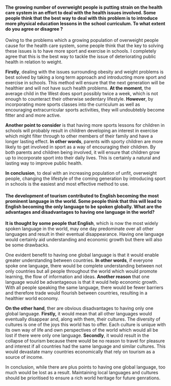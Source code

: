 #### The growing number of overweight people is putting strain on the health care system in an effort to deal with the health issues involved. Some people think that the best way to deal with this problem is to introduce more physical education lessons in the school curriculum. To what extent do you agree or disagree ?

Owing to the problems which a growing population of overweight people cause for the health care system, some people think that the key to solving these issues is to have more sport and exercise in schools.
I completely agree that this is the best way to tackle the issue of deteriorating public health in relation to weight.

**Firstly**, dealing with the issues surrounding obesity and weight problems is best solved by taking a long term approach and introducting more sport and exercise in schools. 
This method will ensure that the next generation will be healthier and will not have such health problems. 
**At the moment**, the average child in the West does sport possibly twice a week, which is not enough to counteract their otherwise sedentary lifestyle.
**However**, by incorporating more sports classes into the curriculum as well as encouraging extracurricular sports activities, they will undoubtebly become fitter and and more active.

**Another point to consider** is that having more sports lessons for children in schools will probably result in children developing an interest in exercise which might filter through
to other members of their family and have a longer lasting effect. **In other words**, parents with sporty children are more likely to get involved in sport as a way of encouraging their children.
By both parents and children being involved, it will ensure that children grow up to incorporate sport into their daily lives. 
This is certainly a natural and lasting way to improve public health.

**In conclusion**, to deal with an increasing population of unfit, overweight people, changing the lifestyle of the coming generation by introducing sport in schools is the easiest and most effective method to use.

#### The development of tourism contributed to English becoming the most prominent language in the world. Some people think that this will lead to English becoming the only language to be spoken globally. What are the advantages and disadvantages to having one language in the world?

**It is thought by some people that English**, which is now the most widely spoken language in the world, may one day predominate over all other languages and result in their
eventual disappearance. Having one language would certainly aid understanding and economic growth but there will also be some drawbacks.

One evident benefit to having one global language is that it would enable greater understanding between countries. 
**In other words**, if everyone spoke one language, there would be complete understanding between not only countries but all people throughout the world which would promote learning,
the flow of information and ideas. **Another reason** that one language would be advantageous is that it would help economic growth. With all people speaking the same language, there would be fewer barriers and therefore trade would flourish between countries, resulting in a healthier world economy.

**On the other hand**, ther are obvious disadvantages to having only one global language. **Firstly,** it would mean that all other languages would eventually disappear and, along with them, their cultures. The diversity of cultures is one of the joys this world has to offer. Each culture is unique with its own way of life and own perspectives of the world which would all be lost if there were only one language. **Secondly**, it would result in the collapse of tourism because there would be no reason to travel for pleasure and interest if all countries had the same language and similar cultures. This would devastate many countries economically that rely on tourism as a source of income.

In conclusion, while there are plus points to having one global language, too much would be lost as a result. Maintaining local languages and cultures should be prioritised 
to ensure a rich world heritage for future genrations.


